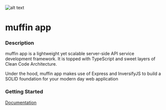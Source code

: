
![alt text](https://lh3.googleusercontent.com/u/1/drive-viewer/AITFw-za_-KcjXQwd4nAMNynUwmnoB3dSV4LSBKjnk6Bqs3kVykhObqn-ypHcWJefVWaDmQCj08Ab7L_5zcU9-7sWaBSnLfg7Q=w300-h300)

# muffin app

### Description
muffin app is a lightweight yet scalable server-side API service development framework. It is topped with TypeScript and sweet layers of Clean Code Architecture.

Under the hood, muffin app makes use of Express and InversifyJS to build a SOLID foundation for your modern day web application


### Getting Started
[Documentation](Documentation.md)

